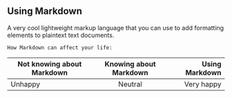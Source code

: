 ## Using Markdown
A very cool lightweight markup language that you can use to add formatting elements to plaintext text documents.


`How Markdown can affect your life:`

| Not knowing about Markdown | Knowing about Markdown | Using Markdown  |
| ------------- |:-------------:| -----:|
| Unhappy      | Neutral | Very happy |

